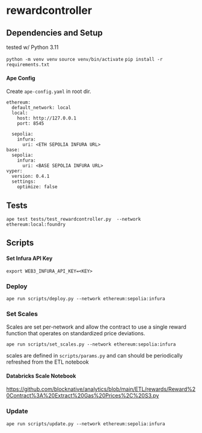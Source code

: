 # rewardcontroller

## Dependencies and Setup

tested w/ Python 3.11

`python -m venv venv`
`source venv/bin/activate`
`pip install -r requirements.txt`

#### Ape Config

Create `ape-config.yaml` in root dir.
```
ethereum:
  default_network: local
  local:
    host: http://127.0.0.1
    port: 8545

  sepolia:
    infura:
      uri: <ETH SEPOLIA INFURA URL>
base:
  sepolia:
    infura:
      uri: <BASE SEPOLIA INFURA URL>
vyper:
  version: 0.4.1
  settings:
    optimize: false
```


## Tests

`ape test tests/test_rewardcontroller.py  --network ethereum:local:foundry`


## Scripts

#### Set Infura API Key

`export WEB3_INFURA_API_KEY=<KEY>`

### Deploy
`ape run scripts/deploy.py --network ethereum:sepolia:infura`

### Set Scales

Scales are set per-network and allow the contract to use a single reward function that operates on standardized price deviations.

`ape run scripts/set_scales.py --network ethereum:sepolia:infura`

scales are defined in `scripts/params.py` and can should be periodically refreshed from the ETL notebook

#### Databricks Scale Notebook

https://github.com/blocknative/analytics/blob/main/ETL/rewards/Reward%20Contract%3A%20Extract%20Gas%20Prices%2C%20S3.py

### Update

`ape run scripts/update.py --network ethereum:sepolia:infura`
